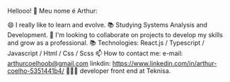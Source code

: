 
Hellooo! 👋
Meu nome é Arthur:

😄 I really like to learn and evolve.
📚  Studying Systems Analysis and Development.
👯  I'm looking to collaborate on projects to develop my skills and grow as a professional.
📚 Technologies:
React.js / Typescript / Javascript / Html / Css / Scss 
📫 How to contact me:
    e-mail: arthurcoelhoob@gmail.com
    linkdin: https://www.linkedin.com/in/arthur-coelho-5351441b4/
👨🏾‍💻 developer front end at Teknisa.
<!--
**ArthurCoelhob/ArthurCoelhob** is a ✨ _special_ ✨ repository because its `README.md` (this file) appears on your GitHub profile.



